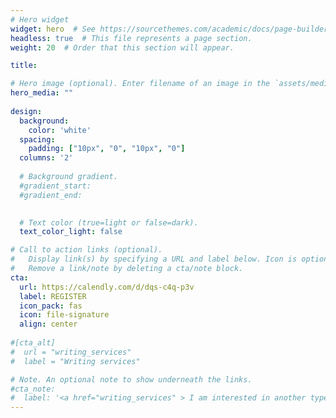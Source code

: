 ```yaml
---
# Hero widget
widget: hero  # See https://sourcethemes.com/academic/docs/page-builder/
headless: true  # This file represents a page section.
weight: 20  # Order that this section will appear.

title: 

# Hero image (optional). Enter filename of an image in the `assets/media` folder.
hero_media: ""
  
design:
  background:
    color: 'white'
  spacing:
    padding: ["10px", "0", "10px", "0"]
  columns: '2'
  
  # Background gradient.
  #gradient_start:
  #gradient_end:
  

  # Text color (true=light or false=dark).
  text_color_light: false

# Call to action links (optional).
#   Display link(s) by specifying a URL and label below. Icon is optional for `[cta]`.
#   Remove a link/note by deleting a cta/note block.
cta:
  url: https://calendly.com/d/dqs-c4q-p3v
  label: REGISTER
  icon_pack: fas
  icon: file-signature
  align: center
  
#[cta_alt]
#  url = "writing_services"
#  label = "Writing services"

# Note. An optional note to show underneath the links.
#cta_note:
#  label: '<a href="writing_services" > I am interested in another type of writing help.<!-- V --></a>'
---
```


